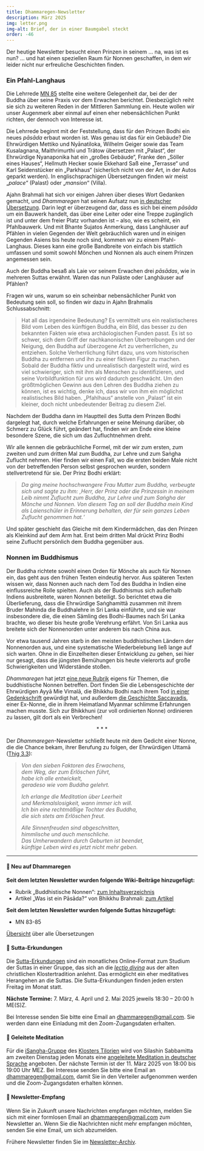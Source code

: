 ```yaml
---
title: Dhammaregen-Newsletter
description: März 2025
img: letter.png
img-alt: Brief, der in einer Baumgabel steckt
order: -46
---
```


Der heutige Newsletter besucht einen Prinzen in seinem … na, was ist es nun? … und hat einen speziellen Raum für Nonnen geschaffen, in dem wir leider nicht nur erfreuliche Geschichten finden.

### Ein Pfahl-Langhaus

Die Lehrrede [MN 85](#/sutta/mn85/de/sabbamitta) stellte eine weitere Gelegenheit dar, bei der der Buddha über seine Praxis vor dem Erwachen berichtet. Diesbezüglich reiht sie sich zu weiteren Reden in der Mittleren Sammlung ein. Heute wollen wir unser Augenmerk aber einmal auf einen eher nebensächlichen Punkt richten, der dennoch von Interesse ist. 

Die Lehrrede beginnt mit der Feststellung, dass für den Prinzen Bodhi ein neues *pāsāda* erbaut worden ist. Was genau ist das für ein Gebäude? Die Ehrwürdigen Mettiko und Nyānatiloka, Wilhelm Geiger sowie das Team Kusalagnana, Maithrimurthi und Trätow übersetzen mit „Palast“, der Ehrwürdige Nyanaponika hat ein „großes Gebäude“, Franke den „Söller eines Hauses“, Hellmuth Hecker sowie Ekkehard Saß eine „Terrasse“ und Karl Seidenstücker ein „Parkhaus“ (sicherlich nicht von der Art, in der Autos geparkt werden). In englischsprachigen Übersetzungen finden wir meist „*palace*“ (Palast) oder „*mansion*“ (Villa).

Ajahn Brahmali hat sich vor einigen Jahren über dieses Wort Gedanken gemacht, und *Dhammaregen* hat seinen Aufsatz nun [in deutscher Übersetzung](#/wiki/buddhismuskunde/pasada). Darin legt er überzeugend dar, dass es sich bei einem *pāsāda* um ein Bauwerk handelt, das über eine Leiter oder eine Treppe zugänglich ist und unter dem freier Platz vorhanden ist – also, wie es scheint, ein Pfahlbauwerk. Und mit Bhante Sujatos Anmerkung, dass Langhäuser auf Pfählen in vielen Gegenden der Welt gebräuchlich waren und in einigen Gegenden Asiens bis heute noch sind, kommen wir zu einem Pfahl-Langhaus. Dieses kann eine große Bandbreite von einfach bis stattlich umfassen und somit sowohl Mönchen und Nonnen als auch einem Prinzen angemessen sein.

Auch der Buddha besaß als Laie vor seinem Erwachen drei *pāsādas*, wie in mehreren Suttas erwähnt. Waren das nun Paläste oder Langhäuser auf Pfählen?

Fragen wir uns, warum so ein scheinbar nebensächlicher Punkt von Bedeutung sein soll, so finden wir dazu in Ajahn Brahmalis Schlussabschnitt:

>Hat all das irgendeine Bedeutung? Es vermittelt uns ein realistischeres Bild vom Leben des künftigen Buddha, ein Bild, das besser zu den bekannten Fakten wie etwa archäologischen Funden passt. Es ist so schwer, sich dem Griff der nachkanonischen Übertreibungen und der Neigung, den Buddha auf überzogene Art zu verherrlichen, zu entziehen. Solche Verherrlichung führt dazu, uns vom historischen Buddha zu entfernen und ihn zu einer fiktiven Figur zu machen. Sobald der Buddha fiktiv und unrealistisch dargestellt wird, wird es viel schwieriger, sich mit ihm als Menschen zu identifizieren, und seine Vorbildfunktion für uns wird dadurch geschwächt. Um den größtmöglichen Gewinn aus den Lehren des Buddha ziehen zu können, ist es wichtig, denke ich, dass wir von ihm ein möglichst realistisches Bild haben. „Pfahlhaus“ anstelle von „Palast“ ist ein kleiner, doch nicht unbedeutender Beitrag zu diesem Ziel.

Nachdem der Buddha dann im Hauptteil des Sutta dem Prinzen Bodhi dargelegt hat, durch welche Erfahrungen er seine Meinung darüber, ob Schmerz zu Glück führt, geändert hat, finden wir am Ende eine kleine besondere Szene, die sich um das Zufluchtnehmen dreht.

Wir alle kennen die gebräuchliche Formel, mit der wir zum ersten, zum zweiten und zum dritten Mal zum Buddha, zur Lehre und zum Saṅgha Zuflucht nehmen. Hier finden wir einen Fall, wo die ersten beiden Male nicht von der betreffenden Person selbst gesprochen wurden, sondern stellvertretend für sie. Der Prinz Bodhi erklärt:

>*Da ging meine hochschwangere Frau Mutter zum Buddha, verbeugte sich und sagte zu ihm: ‚Herr, der Prinz oder die Prinzessin in meinem Leib nimmt Zuflucht zum Buddha, zur Lehre und zum Saṅgha der Mönche und Nonnen. Von diesem Tag an soll der Buddha mein Kind als Laienschüler in Erinnerung behalten, der für sein ganzes Leben Zuflucht genommen hat.‘* 

Und später geschieht das Gleiche mit dem Kindermädchen, das den Prinzen als Kleinkind auf dem Arm hat. Erst beim dritten Mal drückt Prinz Bodhi seine Zuflucht persönlich dem Buddha gegenüber aus.

### Nonnen im Buddhismus

Der Buddha richtete sowohl einen Orden für Mönche als auch für Nonnen ein, das geht aus den frühen Texten eindeutig hervor. Aus späteren Texten wissen wir, dass Nonnen auch nach dem Tod des Buddha in Indien eine einflussreiche Rolle spielten. Auch als der Buddhismus sich außerhalb Indiens ausbreitete, waren Nonnen beteiligt. So berichtet etwa die Überlieferung, dass die Ehrwürdige Saṅghamittā zusammen mit ihrem Bruder Mahinda die Buddhalehre in Sri Lanka einführte, und sie war insbesondere die, die einen Sämling des Bodhi-Baumes nach Sri Lanka brachte, wo dieser bis  heute große Verehrung erfährt. Von Sri Lanka aus breitete sich der Nonnenorden unter anderem bis nach China aus.

Vor etwa tausend Jahren starb in den meisten buddhistischen Ländern der Nonnenorden aus, und eine systematische Wiederbelebung ließ lange auf sich warten. Ohne in die Einzelheiten dieser Entwicklung zu gehen, sei hier nur gesagt, dass die jüngsten Bemühungen bis heute vielerorts auf große Schwierigkeiten und Widerstände stoßen.

*Dhammaregen* hat jetzt [eine neue Rubrik](#/wiki/nonnen/inhalt) eigens für Themen, die buddhistische Nonnen betreffen. Dort finden Sie die Lebensgeschichte der Ehrwürdigen Ayyā Mie Vimalā, die Bhikkhu Bodhi nach ihrem Tod [in einer Gedenkschrift](#/wiki/nonnen/mievimala) gewürdigt hat, und außerdem [die Geschichte Saccavadis](#/wiki/nonnen/saccavadi), einer Ex-Nonne, die in ihrem Heimatland Myanmar schlimme Erfahrungen machen musste. Sich zur Bhikkhuni (zur voll ordinierten Nonne) ordinieren zu lassen, gilt dort als ein Verbrechen!

<div style="text-align: center;">* * *</div>

Der *Dhammaregen*-Newsletter schließt heute mit dem Gedicht einer Nonne, die die Chance bekam, ihrer Berufung zu folgen, der Ehrwürdigen Uttamā ([Thig 3.3](#/sutta/thig3.3/de/sabbamitta)):

>*Von den sieben Faktoren des Erwachens,*  
*dem Weg, der zum Erlöschen führt,*  
*habe ich alle entwickelt,*  
*geradeso wie vom Buddha gelehrt.*
>
>*Ich erlange die Meditation über Leerheit*  
*und Merkmalslosigkeit, wann immer ich will.*  
*Ich bin eine rechtmäßige Tochter des Buddha,*  
*die sich stets am Erlöschen freut.*
>
>*Alle Sinnenfreuden sind abgeschnitten,*  
*himmlische und auch menschliche.*  
*Das Umherwandern durch Geburten ist beendet,*  
*künftige Leben wird es jetzt nicht mehr geben.*

---

#### 🔸 Neu auf Dhammaregen

**Seit dem letzten Newsletter wurden folgende Wiki-Beiträge hinzugefügt:**

- Rubrik „Buddhistische Nonnen“: [zum Inhaltsverzeichnis](#/wiki/nonnen/inhalt)
- Artikel „Was ist ein Pāsāda?“ von Bhikkhu Brahmali: [zum Artikel](#/wiki/buddhismuskunde/pasada)

**Seit dem letzten Newsletter wurden folgende Suttas hinzugefügt:**
- MN 83-85

[Übersicht](#/wiki/uebersetzung/uebersicht) über alle Übersetzungen

#### 🔸 Sutta-Erkundungen 

Die [Sutta-Erkundungen](#/wiki/erkundung) sind ein monatliches Online-Format zum Studium der Suttas in einer Gruppe, das sich an die [*lectio divina*](https://de.wikipedia.org/wiki/Lectio_divina) aus der alten christlichen Klostertradition anlehnt. Das ermöglicht ein eher meditatives Herangehen an die Suttas. Die Sutta-Erkundungen finden jeden ersten Freitag im Monat statt. 

**Nächste Termine:** 7. März, 4. April und 2. Mai 2025 jeweils 18:30 – 20:00 h ME(S)Z.

Bei Interesse senden Sie bitte eine Email an [dhammaregen@gmail.com](mailto:dhammaregen@gmail.com). Sie werden dann eine Einladung mit den Zoom-Zugangsdaten erhalten.

#### 🔸 Geleitete Meditation 

Für die [iSangha-Gruppe](https://www.samita.be/de/isangha/) des [Klosters Tilorien](https://www.samita.be/de/tilorien-monastery/) wird von Silashin Sabbamitta am zweiten Dienstag jeden Monats eine [angeleitete Meditation in deutscher Sprache](#/wiki/meditation) angeboten. Der nächste Termin ist der 11. März 2025 von 18:00 bis 19:00 Uhr MEZ. Bei Interesse senden Sie bitte eine Email an [dhammaregen@gmail.com](mailto:dhammaregen@gmail.com), damit Sie in den Verteiler aufgenommen werden und die Zoom-Zugangsdaten erhalten können.

#### 🔸 Newsletter-Empfang

Wenn Sie in Zukunft unsere Nachrichten empfangen möchten, melden Sie sich mit einer formlosen Email an [dhammaregen@gmail.com](mailto:dhammaregen@gmail.com) zum Newsletter an. Wenn Sie die Nachrichten nicht mehr empfangen möchten, senden Sie eine Email, um sich abzumelden. 

Frühere Newsletter finden Sie im [Newsletter-Archiv](#/wiki/news/inhalt).